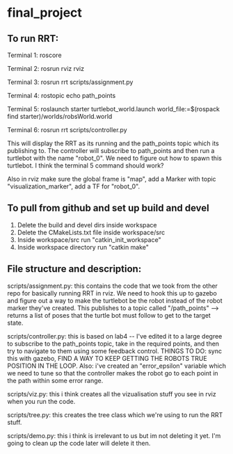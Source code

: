 # final_project

## To run RRT: 

Terminal 1: roscore 

Terminal 2: rosrun rviz rviz 

Terminal 3: rosrun rrt scripts/assignment.py 

Terminal 4: rostopic echo path_points 

Terminal 5: roslaunch starter turtlebot_world.launch world_file:=$(rospack find starter)/worlds/robsWorld.world

Terminal 6: rosrun rrt scripts/controller.py 

This will display the RRT as its running and the path_points topic which its publishing to. 
The controller will subscribe to path_points and then run a turtlebot with the name "robot_0". We need to figure out how to spawn this turtlebot. I think the terminal 5 command should work? 

Also in rviz make sure the global frame is "map", add a Marker with topic "visualization_marker", add a TF for "robot_0".

## To pull from github and set up build and devel
1. Delete the build and devel dirs inside workspace
2. Delete the CMakeLists.txt file inside workspace/src
3. Inside workspace/src run "catkin_init_workspace"
4. Inside workspace directory run "catkin make"

## File structure and description: 

scripts/assignment.py: this contains the code that we took from the other repo for basically running RRT in rviz. We need to hook this up to gazebo and figure out a way to make the turtlebot be the robot instead of the robot marker they've created. This publishes to a topic called "/path_points" --> returns a list of poses that the turtle bot must follow to get to the target state. 

scripts/controller.py: this is based on lab4 -- I've edited it to a large degree to subscribe to the path_points topic, take in the required points, and then try to navigate to them using some feedback control. THINGS TO DO: sync this with gazebo, FIND A WAY TO KEEP GETTING THE ROBOTS TRUE POSITION IN THE LOOP.  Also: i've created an "error_epsilon" variable which we need to tune so that the controller makes the robot go to each point in the path within some error range. 

scripts/viz.py: this i think creates all the vizualisation stuff you see in rviz when you run the code. 

scripts/tree.py: this creates the tree class which we're using to run the RRT stuff. 

scripts/demo.py: this i think is irrelevant to us but im not deleting it yet. I'm going to clean up the code later will delete it then. 
